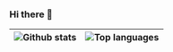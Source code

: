 ### Hi there 👋

<!--
**Baptajck/Baptajck** is a ✨ _special_ ✨ repository because its `README.md` (this file) appears on your GitHub profile.

Here are some ideas to get you started:

- 🔭 I’m currently working on ...
- 🌱 I’m currently learning ...
- 👯 I’m looking to collaborate on ...
- 🤔 I’m looking for help with ...
- 💬 Ask me about ...
- 📫 How to reach me: ...
- 😄 Pronouns: ...
- ⚡ Fun fact: ...
-->

|![Github stats](https://github-readme-stats.vercel.app/api?username=eredost&show_icons=true&count_private=true)|![Top languages](https://github-readme-stats.vercel.app/api/top-langs/?username=eredost&hide=html)|
|-|-|
